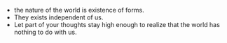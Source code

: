 - the nature of the world is existence of forms.
- They exists independent of us.
- Let part of your thoughts stay high enough to realize that the world has nothing to do with us.
